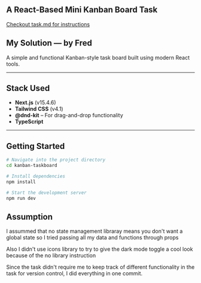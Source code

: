 ## A React-Based Mini Kanban Board Task

[Checkout task.md for instructions](./task.md)

## My Solution — by Fred

A simple and functional Kanban-style task board built using modern React tools.

---

## Stack Used

- **Next.js** (v15.4.6)
- **Tailwind CSS** (v4.1)
- **@dnd-kit** – For drag-and-drop functionality
- **TypeScript**

---

## Getting Started

```bash
# Navigate into the project directory
cd kanban-taskboard

# Install dependencies
npm install

# Start the development server
npm run dev
```

## Assumption

I assummed that no state management libraray means you don't want a global state so I tried passing all my data and functions through props

Also I didn't use icons library to try to give the dark mode toggle a cool look because of the no library instruction

Since the task didn't require me to keep track of different functionality in the task for version control, I did everything in one commit.
